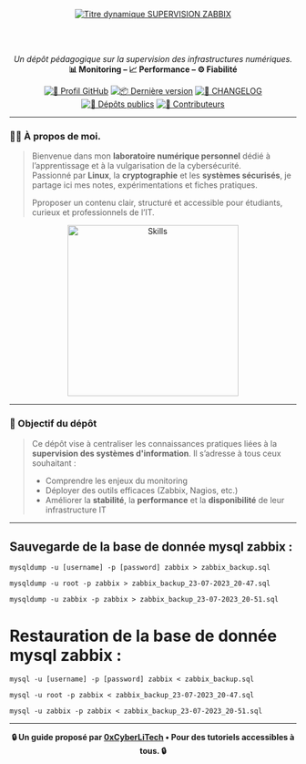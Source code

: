 <div align="center">

  <br></br>
  
  <a href="https://github.com/0xCyberLiTech">
    <img src="https://readme-typing-svg.herokuapp.com?font=JetBrains+Mono&size=50&duration=6000&pause=1000000000&color=FF0048&center=true&vCenter=true&width=1100&lines=%3ESUPERVISION+ZABBIX_" alt="Titre dynamique SUPERVISION ZABBIX" />
  </a>
  
  <br></br>
  
  <p align="center">
    <em>Un dépôt pédagogique sur la supervision des infrastructures numériques.</em><br>
    <strong>📊 Monitoring – 📈 Performance – ⚙️ Fiabilité</strong>
  </p>
  
  [![🔗 Profil GitHub](https://img.shields.io/badge/Profil-GitHub-181717?logo=github&style=flat-square)](https://github.com/0xCyberLiTech)
  [![📦 Dernière version](https://img.shields.io/github/v/release/0xCyberLiTech/Zabbix?label=version&style=flat-square&color=blue)](https://github.com/0xCyberLiTech/Zabbix/releases/latest)
  [![📄 CHANGELOG](https://img.shields.io/badge/📄%20Changelog-Zabbix-blue?style=flat-square)](https://github.com/0xCyberLiTech/Zabbix/blob/main/CHANGELOG.md)
  [![📂 Dépôts publics](https://img.shields.io/badge/Dépôts-publics-blue?style=flat-square)](https://github.com/0xCyberLiTech?tab=repositories)
  [![👥 Contributeurs](https://img.shields.io/badge/👥%20Contributeurs-cliquez%20ici-007ec6?style=flat-square)](https://github.com/0xCyberLiTech/Zabbix/graphs/contributors)

</div>

---

### 👨‍💻 **À propos de moi.**

> Bienvenue dans mon **laboratoire numérique personnel** dédié à l’apprentissage et à la vulgarisation de la cybersécurité.  
> Passionné par **Linux**, la **cryptographie** et les **systèmes sécurisés**, je partage ici mes notes, expérimentations et fiches pratiques.  
>  
> Pproposer un contenu clair, structuré et accessible pour étudiants, curieux et professionnels de l’IT.  

<p align="center">
  <a href="https://github.com/0xCyberLiTech" target="_blank" rel="noopener">
    <img src="https://skillicons.dev/icons?i=linux,debian,bash,docker,nginx,git,vim" alt="Skills" alt="Logo techno" width="300">
  </a>
</p>

---

### 🎯 Objectif du dépôt

> Ce dépôt vise à centraliser les connaissances pratiques liées à la **supervision des systèmes d'information**. Il s’adresse à tous ceux souhaitant :
> 
> - Comprendre les enjeux du monitoring
> - Déployer des outils efficaces (Zabbix, Nagios, etc.)
> - Améliorer la **stabilité**, la **performance** et la **disponibilité** de leur infrastructure IT

---

## Sauvegarde de la base de donnée mysql zabbix :
```
mysqldump -u [username] -p [password] zabbix > zabbix_backup.sql
```
```
mysqldump -u root -p zabbix > zabbix_backup_23-07-2023_20-47.sql
```
```
mysqldump -u zabbix -p zabbix > zabbix_backup_23-07-2023_20-51.sql
```
# Restauration de la base de donnée mysql zabbix :
```
mysql -u [username] -p [password] zabbix < zabbix_backup.sql
```
```
mysql -u root -p zabbix < zabbix_backup_23-07-2023_20-47.sql
```
```
mysql -u zabbix -p zabbix < zabbix_backup_23-07-2023_20-51.sql
```

---

<p align="center">
  <b>🔒 Un guide proposé par <a href="https://github.com/0xCyberLiTech">0xCyberLiTech</a> • Pour des tutoriels accessibles à tous. 🔒</b>
</p>
